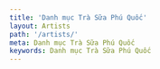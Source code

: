 ```yaml
---
title: 'Danh mục Trà Sữa Phú Quốc'
layout: Artists
path: '/artists/'
meta: Danh mục Trà Sữa Phú Quốc
keywords: Danh mục Trà Sữa Phú Quốc
---
```

